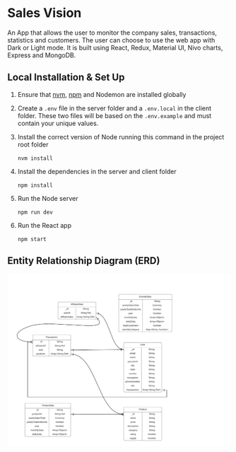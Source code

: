 # Sales Vision

An App that allows the user to monitor the company sales, transactions, statistics and customers. The user can choose to use the web app with Dark or Light mode. It is built using React, Redux, Material UI, Nivo charts, Express and MongoDB.

## Local Installation & Set Up

1. Ensure that [nvm](https://github.com/nvm-sh/nvm), [npm](https://www.npmjs.com/) and Nodemon are installed globally

2. Create a `.env` file in the server folder and a `.env.local` in the client folder. These two files will be based on the `.env.example` and must contain your unique values.

3. Install the correct version of Node running this command in the project root folder

   ```shell
   nvm install
   ```

4. Install the dependencies in the server and client folder

   ```shell
   npm install
   ```

5. Run the Node server

   ```shell
   npm run dev
   ```

6. Run the React app
   ```shell
   npm start
   ```

## Entity Relationship Diagram (ERD)

![data model](./client/src/assets/sales-vision-data-model.png)
